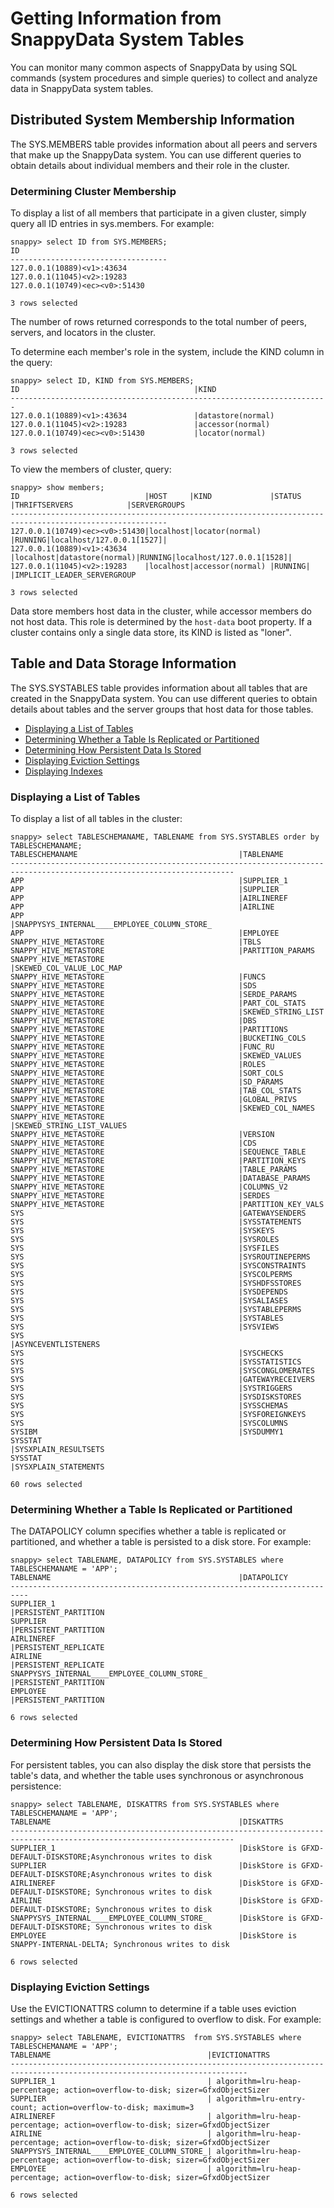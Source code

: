 # Getting Information from SnappyData System Tables

You can monitor many common aspects of SnappyData by using SQL commands (system procedures and simple queries) to collect and analyze data in SnappyData system tables.

## Distributed System Membership Information

The SYS.MEMBERS table provides information about all peers and servers that make up the SnappyData system. You can use different queries to obtain details about individual members and their role in the cluster.

<a id="determine-cluster-membership"></a>
### Determining Cluster Membership

To display a list of all members that participate in a given cluster, simply query all ID entries in sys.members. For example:

```pre
snappy> select ID from SYS.MEMBERS;
ID
-----------------------------------
127.0.0.1(10889)<v1>:43634
127.0.0.1(11045)<v2>:19283
127.0.0.1(10749)<ec><v0>:51430

3 rows selected
```

The number of rows returned corresponds to the total number of peers, servers, and locators in the cluster.

To determine each member's role in the system, include the KIND column in the query:

```pre
snappy> select ID, KIND from SYS.MEMBERS;
ID 					                	 |KIND
-----------------------------------------------------------------------
127.0.0.1(10889)<v1>:43634               |datastore(normal)
127.0.0.1(11045)<v2>:19283               |accessor(normal)
127.0.0.1(10749)<ec><v0>:51430           |locator(normal)

3 rows selected
```
To view the members of cluster, query:

```pre
snappy> show members;
ID                            |HOST     |KIND             |STATUS |THRIFTSERVERS            |SERVERGROUPS
--------------------------------------------------------------------------------------------------------- 
127.0.0.1(10749)<ec><v0>:51430|localhost|locator(normal)  |RUNNING|localhost/127.0.0.1[1527]|
127.0.0.1(10889)<v1>:43634    |localhost|datastore(normal)|RUNNING|localhost/127.0.0.1[1528]|
127.0.0.1(11045)<v2>:19283    |localhost|accessor(normal) |RUNNING|                         |IMPLICIT_LEADER_SERVERGROUP 

3 rows selected
```

Data store members host data in the cluster, while accessor members do not host data. This role is determined by the `host-data` boot property. If a cluster contains only a single data store, its KIND is listed as "loner".

## Table and Data Storage Information

The SYS.SYSTABLES table provides information about all tables that are created in the SnappyData system. You can use different queries to obtain details about tables and the server groups that host data for those tables.

-   [Displaying a List of Tables](#display-list-of-tables)
-   [Determining Whether a Table Is Replicated or Partitioned](#determine-replica-partition)
-   [Determining How Persistent Data Is Stored](#determine-peristent-data)
-   [Displaying Eviction Settings](#display-eviction-setting)
-   [Displaying Indexes](#display-indexes)

<a id="display-list-of-tables"></a>
### Displaying a List of Tables

To display a list of all tables in the cluster:

```pre
snappy> select TABLESCHEMANAME, TABLENAME from SYS.SYSTABLES order by TABLESCHEMANAME;
TABLESCHEMANAME                                    |TABLENAME 
------------------------------------------------------------------------------------------------------------------------
APP                                                |SUPPLIER_1
APP                                                |SUPPLIER
APP                                                |AIRLINEREF
APP                                                |AIRLINE
APP                                                |SNAPPYSYS_INTERNAL____EMPLOYEE_COLUMN_STORE_
APP                                                |EMPLOYEE
SNAPPY_HIVE_METASTORE                              |TBLS
SNAPPY_HIVE_METASTORE                              |PARTITION_PARAMS
SNAPPY_HIVE_METASTORE                              |SKEWED_COL_VALUE_LOC_MAP
SNAPPY_HIVE_METASTORE                              |FUNCS
SNAPPY_HIVE_METASTORE                              |SDS
SNAPPY_HIVE_METASTORE                              |SERDE_PARAMS
SNAPPY_HIVE_METASTORE                              |PART_COL_STATS
SNAPPY_HIVE_METASTORE                              |SKEWED_STRING_LIST
SNAPPY_HIVE_METASTORE                              |DBS
SNAPPY_HIVE_METASTORE                              |PARTITIONS
SNAPPY_HIVE_METASTORE                              |BUCKETING_COLS
SNAPPY_HIVE_METASTORE                              |FUNC_RU
SNAPPY_HIVE_METASTORE                              |SKEWED_VALUES
SNAPPY_HIVE_METASTORE                              |ROLES
SNAPPY_HIVE_METASTORE                              |SORT_COLS
SNAPPY_HIVE_METASTORE                              |SD_PARAMS
SNAPPY_HIVE_METASTORE                              |TAB_COL_STATS
SNAPPY_HIVE_METASTORE                              |GLOBAL_PRIVS
SNAPPY_HIVE_METASTORE                              |SKEWED_COL_NAMES
SNAPPY_HIVE_METASTORE                              |SKEWED_STRING_LIST_VALUES
SNAPPY_HIVE_METASTORE                              |VERSION
SNAPPY_HIVE_METASTORE                              |CDS
SNAPPY_HIVE_METASTORE                              |SEQUENCE_TABLE
SNAPPY_HIVE_METASTORE                              |PARTITION_KEYS
SNAPPY_HIVE_METASTORE                              |TABLE_PARAMS
SNAPPY_HIVE_METASTORE                              |DATABASE_PARAMS
SNAPPY_HIVE_METASTORE                              |COLUMNS_V2
SNAPPY_HIVE_METASTORE                              |SERDES
SNAPPY_HIVE_METASTORE                              |PARTITION_KEY_VALS
SYS                                                |GATEWAYSENDERS
SYS                                                |SYSSTATEMENTS
SYS                                                |SYSKEYS
SYS                                                |SYSROLES
SYS                                                |SYSFILES
SYS                                                |SYSROUTINEPERMS
SYS                                                |SYSCONSTRAINTS
SYS                                                |SYSCOLPERMS
SYS                                                |SYSHDFSSTORES
SYS                                                |SYSDEPENDS
SYS                                                |SYSALIASES
SYS                                                |SYSTABLEPERMS
SYS                                                |SYSTABLES
SYS                                                |SYSVIEWS
SYS                                                |ASYNCEVENTLISTENERS
SYS                                                |SYSCHECKS
SYS                                                |SYSSTATISTICS
SYS                                                |SYSCONGLOMERATES
SYS                                                |GATEWAYRECEIVERS
SYS                                                |SYSTRIGGERS
SYS                                                |SYSDISKSTORES
SYS                                                |SYSSCHEMAS
SYS                                                |SYSFOREIGNKEYS
SYS                                                |SYSCOLUMNS
SYSIBM                                             |SYSDUMMY1
SYSSTAT                                            |SYSXPLAIN_RESULTSETS
SYSSTAT                                            |SYSXPLAIN_STATEMENTS

60 rows selected
```

<a id="determine-replica-partition"></a>

### Determining Whether a Table Is Replicated or Partitioned

The DATAPOLICY column specifies whether a table is replicated or partitioned, and whether a table is persisted to a disk store. For example:

```pre
snappy> select TABLENAME, DATAPOLICY from SYS.SYSTABLES where TABLESCHEMANAME = 'APP';
TABLENAME                                          |DATAPOLICY
--------------------------------------------------------------------------
SUPPLIER_1                                         |PERSISTENT_PARTITION
SUPPLIER                                           |PERSISTENT_PARTITION
AIRLINEREF                                         |PERSISTENT_REPLICATE
AIRLINE                                            |PERSISTENT_REPLICATE
SNAPPYSYS_INTERNAL____EMPLOYEE_COLUMN_STORE_       |PERSISTENT_PARTITION
EMPLOYEE                                           |PERSISTENT_PARTITION

6 rows selected
```

<a id="determine-peristent-data"></a>
### Determining How Persistent Data Is Stored

For persistent tables, you can also display the disk store that persists the table's data, and whether the table uses synchronous or asynchronous persistence:

```pre
snappy> select TABLENAME, DISKATTRS from SYS.SYSTABLES where TABLESCHEMANAME = 'APP';
TABLENAME                                          |DISKATTRS
------------------------------------------------------------------------------------------------------------------------
SUPPLIER_1                                         |DiskStore is GFXD-DEFAULT-DISKSTORE;Asynchronous writes to disk
SUPPLIER                                           |DiskStore is GFXD-DEFAULT-DISKSTORE;Asynchronous writes to disk
AIRLINEREF                                         |DiskStore is GFXD-DEFAULT-DISKSTORE; Synchronous writes to disk
AIRLINE                                            |DiskStore is GFXD-DEFAULT-DISKSTORE; Synchronous writes to disk
SNAPPYSYS_INTERNAL____EMPLOYEE_COLUMN_STORE_       |DiskStore is GFXD-DEFAULT-DISKSTORE; Synchronous writes to disk
EMPLOYEE                                           |DiskStore is SNAPPY-INTERNAL-DELTA; Synchronous writes to disk

6 rows selected
```

<a id="display-eviction-setting"></a>
### Displaying Eviction Settings

Use the EVICTIONATTRS column to determine if a table uses eviction settings and whether a table is configured to overflow to disk. For example:

```pre
snappy> select TABLENAME, EVICTIONATTRS  from SYS.SYSTABLES where TABLESCHEMANAME = 'APP';
TABLENAME                                   |EVICTIONATTRS
---------------------------------------------------------------------------------------------------------------------------
SUPPLIER_1                                  | algorithm=lru-heap-percentage; action=overflow-to-disk; sizer=GfxdObjectSizer
SUPPLIER                                    | algorithm=lru-entry-count; action=overflow-to-disk; maximum=3
AIRLINEREF                                  | algorithm=lru-heap-percentage; action=overflow-to-disk; sizer=GfxdObjectSizer
AIRLINE                                     | algorithm=lru-heap-percentage; action=overflow-to-disk; sizer=GfxdObjectSizer
SNAPPYSYS_INTERNAL____EMPLOYEE_COLUMN_STORE_| algorithm=lru-heap-percentage; action=overflow-to-disk; sizer=GfxdObjectSizer
EMPLOYEE                                    | algorithm=lru-heap-percentage; action=overflow-to-disk; sizer=GfxdObjectSizer

6 rows selected
```
